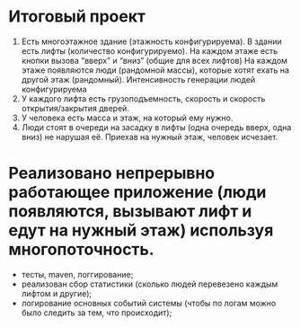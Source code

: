 # Итоговый проект
1. Есть многоэтажное здание (этажность конфигурируема). В здании есть лифты (количество конфигурируемо). На каждом этаже есть кнопки вызова “вверх” и “вниз” (общие для всех лифтов) На каждом этаже появляются люди (рандомной массы), которые хотят ехать на другой этаж (рандомный). Интенсивность генерации людей конфигурируема
2. У каждого лифта есть грузоподъемность, скорость и скорость открытия/закрытия дверей.
3. У человека есть масса и этаж, на который ему нужно.
4. Люди стоят в очереди на засадку в лифты (одна очередь вверх, одна вниз) не нарушая её. Приехав на нужный этаж, человек исчезает.
# Реализовано непрерывно работающее приложение (люди появляются, вызывают лифт и едут на нужный этаж) используя многопоточность.
- тесты, maven, логгирование;
- реализован сбор статистики (сколько людей перевезено каждым лифтом и другие);
- логирование основных событий системы (чтобы по логам можно было следить за тем, что происходит);